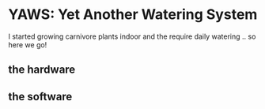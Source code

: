 # YAWS: Yet Another Watering System
I started growing carnivore plants indoor and the require daily watering .. so here we go!
## the hardware

## the software